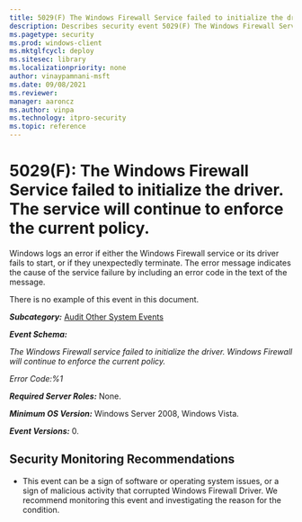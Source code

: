 ```yaml
---
title: 5029(F) The Windows Firewall Service failed to initialize the driver. The service will continue to enforce the current policy. 
description: Describes security event 5029(F) The Windows Firewall Service failed to initialize the driver. The service will continue to enforce the current policy.
ms.pagetype: security
ms.prod: windows-client
ms.mktglfcycl: deploy
ms.sitesec: library
ms.localizationpriority: none
author: vinaypamnani-msft
ms.date: 09/08/2021
ms.reviewer: 
manager: aaroncz
ms.author: vinpa
ms.technology: itpro-security
ms.topic: reference
---
```


# 5029(F): The Windows Firewall Service failed to initialize the driver. The service will continue to enforce the current policy.


Windows logs an error if either the Windows Firewall service or its driver fails to start, or if they unexpectedly terminate. The error message indicates the cause of the service failure by including an error code in the text of the message.

There is no example of this event in this document.

***Subcategory:***&nbsp;[Audit Other System Events](audit-other-system-events.md)

***Event Schema:***

*The Windows Firewall service failed to initialize the driver. Windows Firewall will continue to enforce the current policy.*

*Error Code:%1*

***Required Server Roles:*** None.

***Minimum OS Version:*** Windows Server 2008, Windows Vista.

***Event Versions:*** 0.

## Security Monitoring Recommendations

-   This event can be a sign of software or operating system issues, or a sign of malicious activity that corrupted Windows Firewall Driver. We recommend monitoring this event and investigating the reason for the condition.

